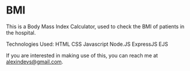 # BMI
This is a Body Mass Index Calculator, used to check the BMI of patients in the hospital. 

Technologies Used:
HTML
CSS
Javascript
Node.JS
ExpressJS
EJS


If you are interested in making use of this, you can reach me at alexindevs@gmail.com.
